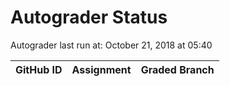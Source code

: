 # Autograder Status
Autograder last run at: October 21, 2018 at 05:40

| GitHub ID | Assignment | Graded Branch |
|-----------|------------|---------------|
